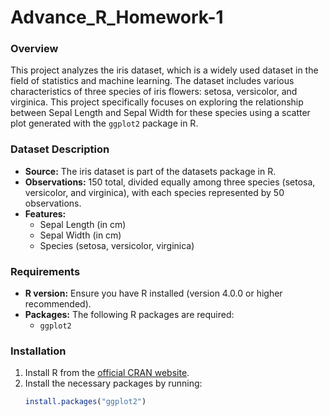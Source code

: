 # Advance_R_Homework-1

### Overview
This project analyzes the iris dataset, which is a widely used dataset in the field of statistics and machine learning. The dataset includes various characteristics of three species of iris flowers: setosa, versicolor, and virginica. This project specifically focuses on exploring the relationship between Sepal Length and Sepal Width for these species using a scatter plot generated with the `ggplot2` package in R.

### Dataset Description
- **Source:** The iris dataset is part of the datasets package in R.
- **Observations:** 150 total, divided equally among three species (setosa, versicolor, and virginica), with each species represented by 50 observations.
- **Features:**
  - Sepal Length (in cm)
  - Sepal Width (in cm)
  - Species (setosa, versicolor, virginica)

### Requirements
- **R version:** Ensure you have R installed (version 4.0.0 or higher recommended).
- **Packages:** The following R packages are required:
  - `ggplot2`

### Installation
1. Install R from the [official CRAN website](https://cran.r-project.org/).
2. Install the necessary packages by running:
   ```r
   install.packages("ggplot2")
   ```